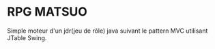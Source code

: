 # RPG MATSUO
Simple moteur d'un jdr(jeu de rôle) java suivant le pattern MVC utilisant JTable Swing. 
